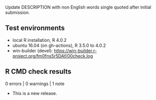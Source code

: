 Update DESCRIPTION with non English words single quoted after initial submission.


## Test environments
* local R installation, R 4.0.2
* ubuntu 16.04 (on gh-actions), R 3.5.0 to 4.0.2
* win-builder (devel): https://win-builder.r-project.org/fm0fns5r5DAf/00check.log

## R CMD check results

0 errors | 0 warnings | 1 note

* This is a new release.
